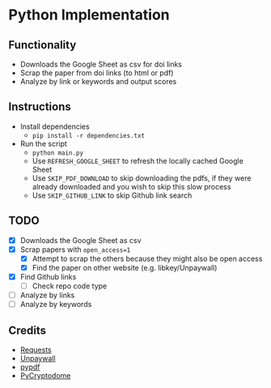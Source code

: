 # Python Implementation

## Functionality

- Downloads the Google Sheet as csv for doi links
- Scrap the paper from doi links (to html or pdf)
- Analyze by link or keywords and output scores

## Instructions

- Install dependencies
  - `pip install -r dependencies.txt`
- Run the script
  - `python main.py`
  - Use `REFRESH_GOOGLE_SHEET` to refresh the locally cached Google Sheet
  - Use `SKIP_PDF_DOWNLOAD` to skip downloading the pdfs, if they were already downloaded and you wish to skip this slow process
  - Use `SKIP_GITHUB_LINK` to skip Github link search

## TODO
- [x] Downloads the Google Sheet as csv
- [x] Scrap papers with `open_access=1`
  - [x] Attempt to scrap the others because they might also be open access
  - [x] Find the paper on other website (e.g. libkey/Unpaywall)
- [x] Find Github links
  - [ ] Check repo code type
- [ ] Analyze by links
- [ ] Analyze by keywords

## Credits
- [Requests](https://requests.readthedocs.io/en/master/)
- [Unpaywall](https://unpaywall.org/)
- [pypdf](https://github.com/py-pdf/pypdf)
- [PyCryptodome](https://www.pycryptodome.org/)